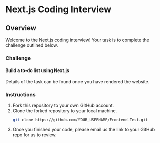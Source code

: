 # Next.js Coding Interview

## Overview
Welcome to the Next.js coding interview! Your task is to complete the challenge outlined below.

### Challenge
#### Build a to-do list using Next.js
Details of the task can be found once you have rendered the website.

### Instructions

1. Fork this repository to your own GitHub account.
2. Clone the forked repository to your local machine.
   ```bash
   git clone https://github.com/YOUR_USERNAME/Frontend-Test.git
3. Once you finished your code, please email us the link to your GitHub repo for us to review.
